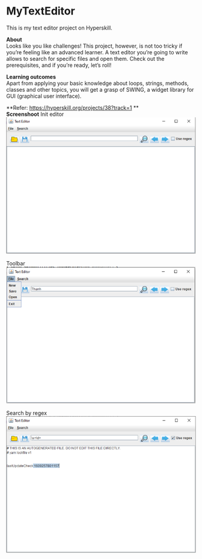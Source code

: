 # MyTextEditor  
This is my text editor project on Hyperskill.

**About**  
Looks like you like challenges! This project, however, is not too tricky if you’re feeling like an advanced learner. 
A text editor you’re going to write allows to search for specific files and open them. Check out the prerequisites, and if you’re ready, let’s roll!

**Learning outcomes**  
Apart from applying your basic knowledge about loops, strings, methods, classes and other topics, you will get a grasp of SWING, a widget library for GUI (graphical user interface).

**Refer: https://hyperskill.org/projects/38?track=1 **  
**Screenshoot** 
Init editor  
![Init editor](https://github.com/hungthanh95/MyTextEditor/blob/master/texteditor_init.PNG)
  
Toolbar  
![Toolbar](https://github.com/hungthanh95/MyTextEditor/blob/master/texteditor_file.PNG)
  
Search by regex  
![search_regex](https://github.com/hungthanh95/MyTextEditor/blob/master/texteditor_regex_search.PNG)
